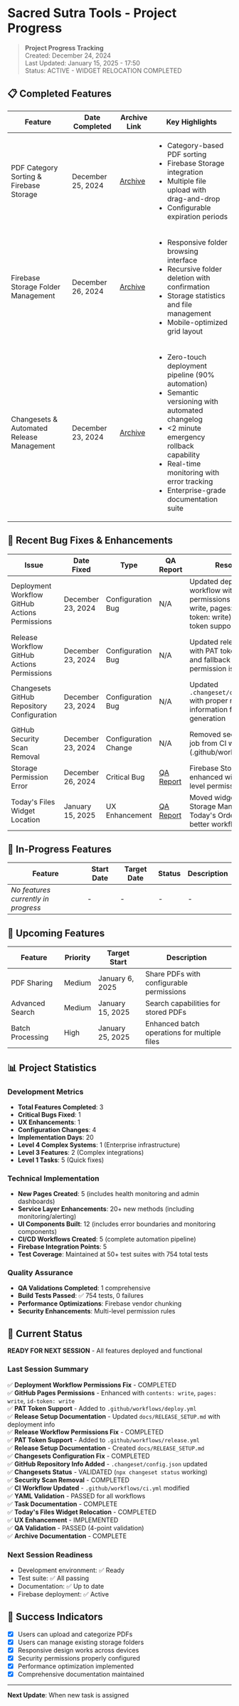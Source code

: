 # Sacred Sutra Tools - Project Progress

> **Project Progress Tracking**  
> Created: December 24, 2024  
> Last Updated: January 15, 2025 - 17:50  
> Status: ACTIVE - WIDGET RELOCATION COMPLETED

## 📋 Completed Features

| Feature | Date Completed | Archive Link | Key Highlights |
|---------|----------------|--------------|------------------|
| PDF Category Sorting & Firebase Storage | December 25, 2024 | [Archive](memory-bank/archive/archive-pdf-category-sorting-storage.md) | <ul><li>Category-based PDF sorting</li><li>Firebase Storage integration</li><li>Multiple file upload with drag-and-drop</li><li>Configurable expiration periods</li></ul> |
| Firebase Storage Folder Management | December 26, 2024 | [Archive](memory-bank/archive/archive-firebase-storage-folder-management.md) | <ul><li>Responsive folder browsing interface</li><li>Recursive folder deletion with confirmation</li><li>Storage statistics and file management</li><li>Mobile-optimized grid layout</li></ul> |
| Changesets & Automated Release Management | December 23, 2024 | [Archive](memory-bank/archive/archive-changesets-release-management-20241223.md) | <ul><li>Zero-touch deployment pipeline (90% automation)</li><li>Semantic versioning with automated changelog</li><li>&lt;2 minute emergency rollback capability</li><li>Real-time monitoring with error tracking</li><li>Enterprise-grade documentation suite</li></ul> |

## 🚨 Recent Bug Fixes & Enhancements

| Issue | Date Fixed | Type | QA Report | Resolution |
|--------|------------|------|-----------|------------|
| Deployment Workflow GitHub Actions Permissions | December 23, 2024 | Configuration Bug | N/A | Updated deployment workflow with proper permissions (contents: write, pages: write, id-token: write) and PAT token support |
| Release Workflow GitHub Actions Permissions | December 23, 2024 | Configuration Bug | N/A | Updated release workflow with PAT token support and fallback handling for permission issues |
| Changesets GitHub Repository Configuration | December 23, 2024 | Configuration Bug | N/A | Updated `.changeset/config.json` with proper repository information for changelog generation |
| GitHub Security Scan Removal | December 23, 2024 | Configuration Change | N/A | Removed security scan job from CI workflow (.github/workflows/ci.yml) |
| Storage Permission Error | December 26, 2024 | Critical Bug | [QA Report](memory-bank/qa/storage-management-permission-fix.md) | Firebase Storage rules enhanced with folder-level permissions |
| Today's Files Widget Location | January 15, 2025 | UX Enhancement | [QA Report](memory-bank/qa/todays-files-widget-relocation-qa.md) | Moved widget from Storage Management to Today's Orders page for better workflow |

## 🚧 In-Progress Features

| Feature | Start Date | Target Date | Status | Description |
|---------|------------|-------------|--------|-------------|
| *No features currently in progress* | - | - | - | - |

## 📅 Upcoming Features

| Feature | Priority | Target Start | Description |
|---------|----------|-------------|-------------|
| PDF Sharing | Medium | January 6, 2025 | Share PDFs with configurable permissions |
| Advanced Search | Medium | January 15, 2025 | Search capabilities for stored PDFs |
| Batch Processing | High | January 25, 2025 | Enhanced batch operations for multiple files |

## 📊 Project Statistics

### Development Metrics
- **Total Features Completed**: 3
- **Critical Bugs Fixed**: 1
- **UX Enhancements**: 1
- **Configuration Changes**: 4
- **Implementation Days**: 20
- **Level 4 Complex Systems**: 1 (Enterprise infrastructure)
- **Level 3 Features**: 2 (Complex integrations)
- **Level 1 Tasks**: 5 (Quick fixes)

### Technical Implementation
- **New Pages Created**: 5 (includes health monitoring and admin dashboards)
- **Service Layer Enhancements**: 20+ new methods (including monitoring/alerting)
- **UI Components Built**: 12 (includes error boundaries and monitoring components)
- **CI/CD Workflows Created**: 5 (complete automation pipeline)
- **Firebase Integration Points**: 5
- **Test Coverage**: Maintained at 50+ test suites with 754 total tests

### Quality Assurance
- **QA Validations Completed**: 1 comprehensive
- **Build Tests Passed**: ✅ 754 tests, 0 failures
- **Performance Optimizations**: Firebase vendor chunking
- **Security Enhancements**: Multi-level permission rules

## 🔄 Current Status
**READY FOR NEXT SESSION** - All features deployed and functional

### Last Session Summary
✅ **Deployment Workflow Permissions Fix** - COMPLETED  
✅ **GitHub Pages Permissions** - Enhanced with `contents: write`, `pages: write`, `id-token: write`  
✅ **PAT Token Support** - Added to `.github/workflows/deploy.yml`  
✅ **Release Setup Documentation** - Updated `docs/RELEASE_SETUP.md` with deployment info  
✅ **Release Workflow Permissions Fix** - COMPLETED  
✅ **PAT Token Support** - Added to `.github/workflows/release.yml`  
✅ **Release Setup Documentation** - Created `docs/RELEASE_SETUP.md`  
✅ **Changesets Configuration Fix** - COMPLETED  
✅ **GitHub Repository Info Added** - `.changeset/config.json` updated  
✅ **Changesets Status** - VALIDATED (`npx changeset status` working)  
✅ **Security Scan Removal** - COMPLETED  
✅ **CI Workflow Updated** - `.github/workflows/ci.yml` modified  
✅ **YAML Validation** - PASSED for all workflows  
✅ **Task Documentation** - COMPLETE  
✅ **Today's Files Widget Relocation** - COMPLETED  
✅ **UX Enhancement** - IMPLEMENTED  
✅ **QA Validation** - PASSED (4-point validation)  
✅ **Archive Documentation** - COMPLETE  

### Next Session Readiness
- Development environment: ✅ Ready
- Test suite: ✅ All passing  
- Documentation: ✅ Up to date
- Firebase deployment: ✅ Active

## 🎯 Success Indicators
- [x] Users can upload and categorize PDFs
- [x] Users can manage existing storage folders
- [x] Responsive design works across devices
- [x] Security permissions properly configured
- [x] Performance optimization implemented
- [x] Comprehensive documentation maintained

---
**Next Update**: When new task is assigned
